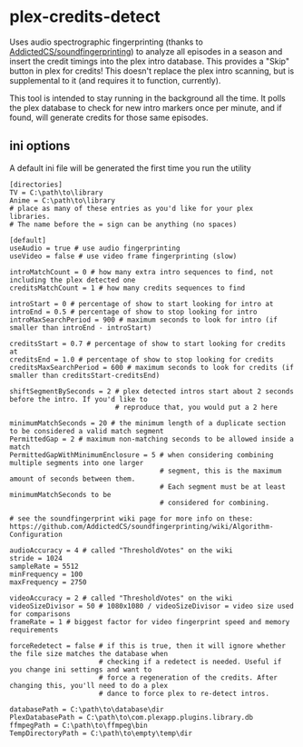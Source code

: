 # plex-credits-detect
Uses audio spectrographic fingerprinting (thanks to [AddictedCS/soundfingerprinting](https://github.com/AddictedCS/soundfingerprinting "AddictedCS/soundfingerprinting")) to analyze all episodes in a season and insert the credit timings into the plex intro database.
This provides a "Skip" button in plex for credits!
This doesn't replace the plex intro scanning, but is supplemental to it (and requires it to function, currently).

This tool is intended to stay running in the background all the time. It polls the plex database to check for new intro markers once per minute, and if found, will generate credits for those same episodes.

## ini options
A default ini file will be generated the first time you run the utility
```dosini
[directories]
TV = C:\path\to\library
Anime = C:\path\to\library
# place as many of these entries as you'd like for your plex libraries. 
# The name before the = sign can be anything (no spaces)

[default]
useAudio = true # use audio fingerprinting
useVideo = false # use video frame fingerprinting (slow)

introMatchCount = 0 # how many extra intro sequences to find, not including the plex detected one
creditsMatchCount = 1 # how many credits sequences to find

introStart = 0 # percentage of show to start looking for intro at
introEnd = 0.5 # percentage of show to stop looking for intro
introMaxSearchPeriod = 900 # maximum seconds to look for intro (if smaller than introEnd - introStart)

creditsStart = 0.7 # percentage of show to start looking for credits at
creditsEnd = 1.0 # percentage of show to stop looking for credits
creditsMaxSearchPeriod = 600 # maximum seconds to look for credits (if smaller than creditsStart-creditsEnd)

shiftSegmentBySeconds = 2 # plex detected intros start about 2 seconds before the intro. If you'd like to  
                          # reproduce that, you would put a 2 here

minimumMatchSeconds = 20 # the minimum length of a duplicate section to be considered a valid match segment
PermittedGap = 2 # maximum non-matching seconds to be allowed inside a match
PermittedGapWithMinimumEnclosure = 5 # when considering combining multiple segments into one larger 
                                     # segment, this is the maximum amount of seconds between them. 
                                     # Each segment must be at least minimumMatchSeconds to be 
                                     # considered for combining.

# see the soundfingerprint wiki page for more info on these: 
https://github.com/AddictedCS/soundfingerprinting/wiki/Algorithm-Configuration

audioAccuracy = 4 # called "ThresholdVotes" on the wiki
stride = 1024 
sampleRate = 5512
minFrequency = 100
maxFrequency = 2750

videoAccuracy = 2 # called "ThresholdVotes" on the wiki
videoSizeDivisor = 50 # 1080x1080 / videoSizeDivisor = video size used for comparisons
frameRate = 1 # biggest factor for video fingerprint speed and memory requirements

forceRedetect = false # if this is true, then it will ignore whether the file size matches the database when  
                      # checking if a redetect is needed. Useful if you change ini settings and want to   
                      # force a regeneration of the credits. After changing this, you'll need to do a plex 
                      # dance to force plex to re-detect intros.

databasePath = C:\path\to\database\dir
PlexDatabasePath = C:\path\to\com.plexapp.plugins.library.db
ffmpegPath = C:\path\to\ffmpeg\bin
TempDirectoryPath = C:\path\to\empty\temp\dir
```


